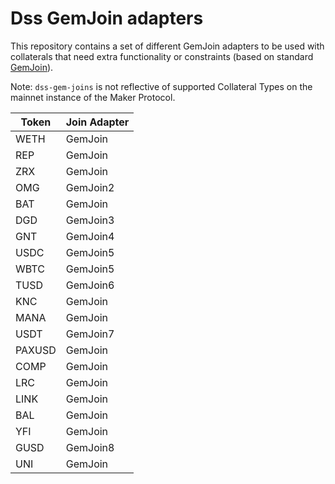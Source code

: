 # Dss GemJoin adapters

This repository contains a set of different GemJoin adapters to be used with collaterals that need extra functionality or constraints (based on standard [GemJoin](https://github.com/makerdao/dss/blob/master/src/join.sol)).

Note: `dss-gem-joins` is not reflective of supported Collateral Types on the mainnet instance of the Maker Protocol.

| Token | Join Adapter |
|---------|------|
|WETH|GemJoin|
|REP|GemJoin|
|ZRX|GemJoin|
|OMG|GemJoin2|
|BAT|GemJoin|
|DGD|GemJoin3|
|GNT|GemJoin4|
|USDC|GemJoin5|
|WBTC|GemJoin5|
|TUSD|GemJoin6|
|KNC|GemJoin|
|MANA|GemJoin|
|USDT|GemJoin7|
|PAXUSD|GemJoin|
|COMP|GemJoin|
|LRC|GemJoin|
|LINK|GemJoin|
|BAL|GemJoin|
|YFI|GemJoin|
|GUSD|GemJoin8|
|UNI|GemJoin|
